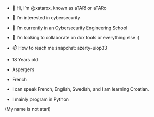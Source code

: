 - 👋 Hi, I’m @xatarox, known as aTAR! or aTARo
- 👀 I’m interested in cybersecurity
- 🌱 I’m currently in an Cybersecurity Engineering School
- 💞️ I’m looking to collaborate on dox tools or everything else :)
- 📫 How to reach me snapchat: azerty-uiop33

- 18 Years old
- Aspergers
- French
- I can speak French, English, Swedish, and I am learning Croatian.
- I mainly program in Python

(My name is not atari)
